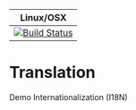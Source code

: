 | Linux/OSX |
| --- |
| [![Build Status](https://travis-ci.org/LuigiAndrea/Translation.png?branch=master)](https://travis-ci.org/LuigiAndrea/Translation) |

Translation
===

Demo Internationalization (I18N)